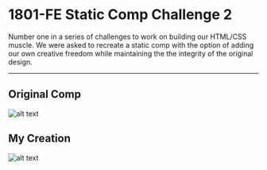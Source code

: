 # 1801-FE Static Comp Challenge 2

Number one in a series of challenges to work on building our HTML/CSS muscle. We were asked to recreate a static comp with the option of adding our own creative freedom while maintaining the the integrity of the original design.
***

## Original Comp
![alt text](https://i.imgur.com/s2zrep0.jpg "Original Comp")

## My Creation
![alt text](https://i.imgur.com/CNospA0.jpg "My Creation")
